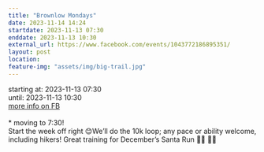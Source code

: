 ```yaml
---
title: "Brownlow Mondays"
date: 2023-11-14 14:24
startdate: 2023-11-13 07:30
enddate: 2023-11-13 10:30
external_url: https://www.facebook.com/events/1043772186895351/
layout: post
location: 
feature-img: "assets/img/big-trail.jpg"
---
```


starting at: 2023-11-13 07:30<br>until: 2023-11-13 10:30<br><a href="https://www.facebook.com/events/1043772186895351/">more info on FB</a><br><br>* moving to 7&#58;30! <br>
  Start the week off right 😊We’ll do the 10k loop; any pace or ability welcome, including hikers! Great training for December’s Santa Run 👊🏼 🎅🏼 <br>
  <br>
  
